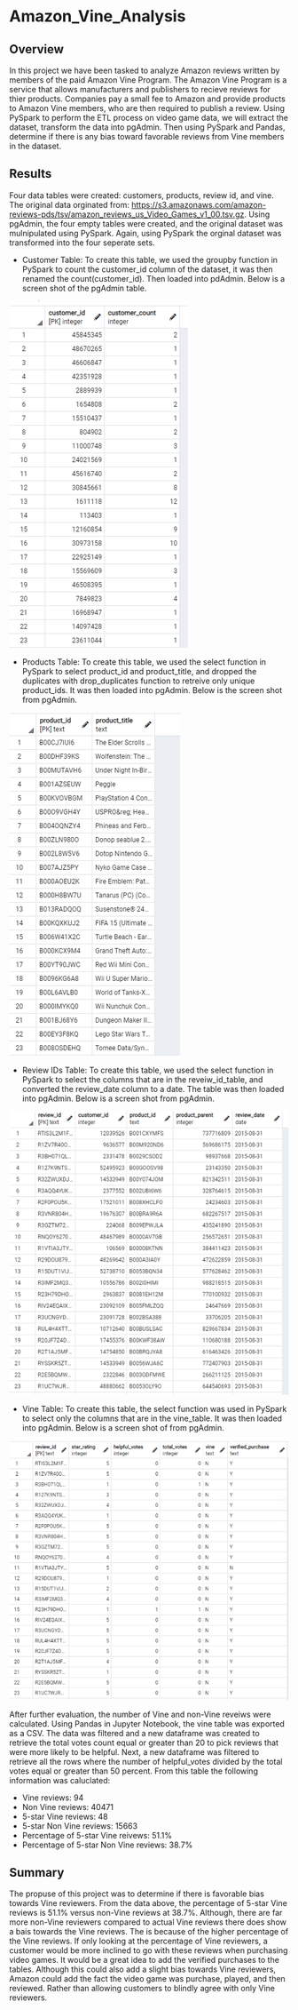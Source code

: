 # Amazon_Vine_Analysis

## Overview 
In this project we have been tasked to analyze Amazon reviews written by members of the paid Amazon Vine Program.  The Amazon Vine Program is a service that allows manufacturers and publishers to recieve reviews for thier products.  Companies pay a small fee to Amazon and provide products to Amazon Vine members, who are then required to publish a review. Using PySpark to perform the ETL process on video game data, we will extract the dataset, transform the data into pgAdmin.  Then using PySpark and Pandas, determine if there is any bias toward favorable reviews from Vine members in the dataset. 


## Results
Four data tables were created: customers, products, review id, and vine.  The original data orginated from: https://s3.amazonaws.com/amazon-reviews-pds/tsv/amazon_reviews_us_Video_Games_v1_00.tsv.gz.  Using pgAdmin, the four empty tables were created, and the original dataset was mulnipulated using PySpark. Again, using PySpark the orginal dataset was transformed into the four seperate sets. 

- Customer Table: To create this table, we used the groupby function in PySpark to count the customer_id column of the dataset, it was then renamed the count(customer_id).  Then loaded into pdAdmin. Below is a screen shot of the pgAdmin table.

![image](https://github.com/snkty8/Amazon_Vine_Analysis/blob/main/images/customers_table.png)

- Products Table:  To create this table, we used the select function in PySpark to select product_id and product_title, and dropped the duplicates with drop_duplicates function to retreive only unique product_ids. It was then loaded into pgAdmin. Below is the screen shot from pgAdmin.

![image](https://github.com/snkty8/Amazon_Vine_Analysis/blob/main/images/product_table.png)

- Review IDs Table: To create this table, we used the select function in PySpark to select the columns that are in the reveiw_id_table, and converted the review_date column to a date.  The table was then loaded into pgAdmin. Below is a screen shot from pgAdmin.

![image](https://github.com/snkty8/Amazon_Vine_Analysis/blob/main/images/review_id_table.png)

- Vine Table: To create this table, the select function was used in PySpark to select only the columns that are in the vine_table.  It was then loaded into pgAdmin. Below is a screen shot of from pgAdmin.

![image](https://github.com/snkty8/Amazon_Vine_Analysis/blob/main/images/vine_table.png)

After further evaluation, the number of Vine and non-Vine reveiws were calculated. Using Pandas in Jupyter Notebook, the vine table was exported as a CSV.  The data was filtered and a new dataframe was created to retrieve the total votes count equal or greater than 20 to pick reviews that were more likely to be helpful. Next, a new dataframe was filtered to retrieve all the rows where the number of helpful_votes divided by the total votes equal or greater than 50 percent. From this table the following information was caluclated: 

- Vine reviews: 94
- Non Vine reviews: 40471
- 5-star Vine reviews: 48
- 5-star Non Vine reviews: 15663
- Percentage of 5-star Vine reivews: 51.1%
- Percentage of 5-star Non Vine reviews: 38.7%


## Summary 
The propuse of this project was to determine if there is favorable bias towards Vine reviewers.  From the data above, the percentage of 5-star Vine reviews is 51.1% versus non-Vine reviews at 38.7%.  Although, there are far more non-Vine reviewers compared to actual Vine reviews there does show a bais towards the Vine reviews.  The is because of the higher percentage of the Vine reviews. If only looking at the percentage of Vine reviewers, a customer would be more inclined to go with these reviews when purchasing video games. It would be a great idea to add the verified purchases to the tables. Although this could also add a slight bias towards Vine reviewers, Amazon could add the fact the video game was purchase, played, and then reviewed.  Rather than allowing customers to blindly agree with only Vine reviewers.


